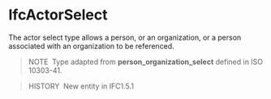 IfcActorSelect
==============

The actor select type allows a person, or an organization, or a person associated with an organization to be referenced.

> NOTE&nbsp; Type adapted from **person_organization_select** defined in ISO 10303-41.

> HISTORY&nbsp; New entity in IFC1.5.1
